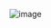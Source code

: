 ![image](https://github.com/lucasjotap/sparkTaxiJob/assets/98364965/f1509ec6-bd08-46a9-84cf-25c0deda98a7)
